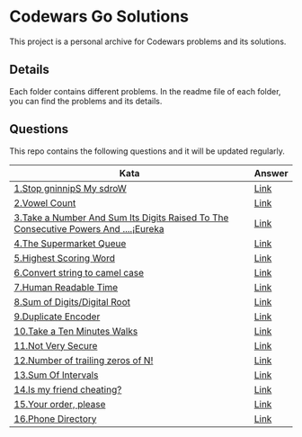 # Codewars Go Solutions

This project is a personal archive for Codewars problems and its solutions.


## Details

Each folder contains different problems. In the readme file of each folder, you can find the problems and its details.

## Questions

This repo contains the following questions and it will be updated regularly.


| Kata                                                                                                                                          | Answer                                                                                                            |
|-----------------------------------------------------------------------------------------------------------------------------------------------|-------------------------------------------------------------------------------------------------------------------|
| [1.Stop gninnipS My sdroW](https://www.codewars.com/kata/5264d2b162488dc400000001)                                                            | [Link](https://github.com/tohanilhan/Codewars-Golang-Answers/blob/main/ReverseWords/reverseWords.go)              | 
| [2.Vowel Count](https://www.codewars.com/kata/54ff3102c1bad923760001f3)                                                                       | [Link](https://github.com/tohanilhan/Codewars-Golang-Answers/blob/main/VowelCount/vowelCount.go)                  | 
| [3.Take a Number And Sum Its Digits Raised To The Consecutive Powers And ....¡Eureka](https://www.codewars.com/kata/5626b561280a42ecc50000d1) | [Link](https://github.com/tohanilhan/Codewars-Golang-Answers/blob/main/Eureka/eureka.go)                          | 
| [4.The Supermarket Queue](https://www.codewars.com/kata/57b06f90e298a7b53d000a86)                                                             | [Link](https://github.com/tohanilhan/Codewars-Golang-Answers/blob/main/SupermarketQueue/marketQueue.go)           | 
| [5.Highest Scoring Word](https://www.codewars.com/kata/57eb8fcdf670e99d9b000272)                                                              | [Link](https://github.com/tohanilhan/Codewars-Golang-Answers/blob/main/HighestScoringWord/highestScoringWords.go) | 
| [6.Convert string to camel case](https://www.codewars.com/kata/517abf86da9663f1d2000003)                                                      | [Link](https://github.com/tohanilhan/Codewars-Golang-Answers/blob/main/CamelCase/camelCase.go)                    | 
| [7.Human Readable Time](https://www.codewars.com/kata/52685f7382004e774f0001f7)                                                               | [Link](https://github.com/tohanilhan/Codewars-Golang-Answers/blob/main/HumanReadableTime/humanReadable.go)        | 
| [8.Sum of Digits/Digital Root](https://www.codewars.com/kata/541c8630095125aba6000c00)                                                        | [Link](https://github.com/tohanilhan/Codewars-Golang-Answers/blob/main/SumOfDigits-DigitalRoot/digitalRoot.go)    | 
| [9.Duplicate Encoder](https://www.codewars.com/kata/54b42f9314d9229fd6000d9c)                                                                 | [Link](https://github.com/tohanilhan/Codewars-Golang-Answers/blob/main/DuplicateEncoder/duplicateEncoder.go)      | 
| [10.Take a Ten Minutes Walks](https://www.codewars.com/kata/54da539698b8a2ad76000228)                                                         | [Link](https://github.com/tohanilhan/Codewars-Golang-Answers/blob/main/TenMinutesWalk/tenMinutesWalk.go)          | 
| [11.Not Very Secure](https://www.codewars.com/kata/526dbd6c8c0eb53254000110)                                                                  | [Link](https://github.com/tohanilhan/Codewars-Golang-Answers/blob/main/NotVerySecure/notVerySecure.go)            | 
| [12.Number of trailing zeros of N!](https://www.codewars.com/kata/52f787eb172a8b4ae1000a34)                                                   | [Link](https://github.com/tohanilhan/Codewars-Golang-Answers/blob/main/TrailingZeros/trailingZeros.go)            | 
| [13.Sum Of Intervals](https://www.codewars.com/kata/52b7ed099cdc285c300001cd)                                                                 | [Link](https://github.com/tohanilhan/Codewars-Golang-Answers/blob/main/SumOfIntervals/sumOfIntervals.go)          | 
| [14.Is my friend cheating?](https://www.codewars.com/kata/5547cc7dcad755e480000004)                                                           | [Link](https://github.com/tohanilhan/Codewars-Golang-Answers/blob/main/IsMyFriendCheating/isMyFriendCheating.go)  | 
| [15.Your order, please](https://www.codewars.com/kata/55c45be3b2079eccff00010f)                                                               | [Link](https://github.com/tohanilhan/Codewars-Golang-Answers/blob/main/YourOrderPlease/yourOrderPlease.go)        | 
| [16.Phone Directory](https://www.codewars.com/kata/56baeae7022c16dd7400086e)                                                                  | [Link](https://github.com/tohanilhan/Codewars-Golang-Answers/blob/main/PhoneDirectory/phoneDirectory.go)          | 
